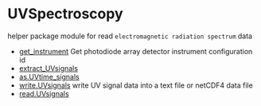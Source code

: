 ﻿# UVSpectroscopy

helper package module for read ``electromagnetic radiation spectrum`` data

+ [get_instrument](UVSpectroscopy/get_instrument.1) Get photodiode array detector instrument configuration id
+ [extract_UVsignals](UVSpectroscopy/extract_UVsignals.1) 
+ [as.UVtime_signals](UVSpectroscopy/as.UVtime_signals.1) 
+ [write.UVsignals](UVSpectroscopy/write.UVsignals.1) write UV signal data into a text file or netCDF4 data file
+ [read.UVsignals](UVSpectroscopy/read.UVsignals.1) 

